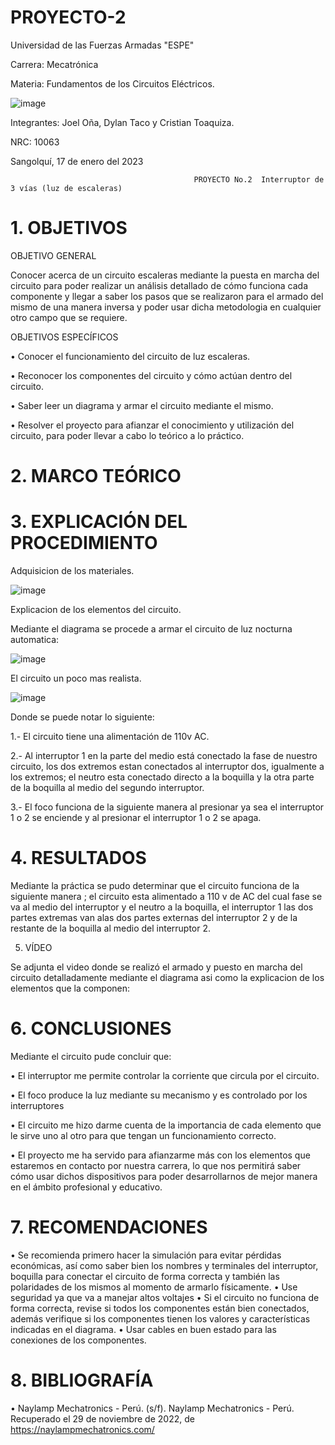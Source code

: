 # PROYECTO-2

Universidad de las Fuerzas Armadas "ESPE"

Carrera: Mecatrónica

Materia: Fundamentos de los Circuitos Eléctricos.

![image](https://user-images.githubusercontent.com/116817673/212878513-84171654-d91e-4b50-bfa4-a0d6a95cb118.png)

Integrantes: Joel Oña, Dylan Taco y Cristian Toaquiza.

NRC: 10063

Sangolquí,  17 de enero del 2023

                                             PROYECTO No.2  Interruptor de 3 vías (luz de escaleras)
                                             
# 1. OBJETIVOS

OBJETIVO GENERAL

Conocer acerca de un circuito escaleras mediante la puesta en marcha del circuito para poder realizar un análisis detallado de cómo funciona cada componente y llegar a saber los pasos que se realizaron para el armado del mismo de una manera inversa y poder usar dicha metodologia en cualquier otro campo que se requiere.

OBJETIVOS ESPECÍFICOS

• Conocer el funcionamiento del circuito de luz escaleras.

• Reconocer los componentes del circuito y cómo actúan dentro del circuito.

• Saber leer un diagrama y armar el circuito mediante el mismo.

• Resolver el proyecto para afianzar el conocimiento y utilización del circuito, para poder llevar a cabo lo teórico a lo práctico.

# 2. MARCO TEÓRICO

# 3. EXPLICACIÓN DEL PROCEDIMIENTO

Adquisicion de los materiales.

![image](https://user-images.githubusercontent.com/116817673/212881005-893e8cb4-d116-44a7-8434-312f8e5810ce.png)

Explicacion de los elementos del circuito.



Mediante el diagrama se procede a armar el circuito de luz nocturna automatica:

![image](https://user-images.githubusercontent.com/116817673/212882160-ff5d2f9e-a684-474a-8801-f2ecac4a83ca.png)

El circuito un  poco mas realista.

![image](https://user-images.githubusercontent.com/116817673/212882207-f2df7fe0-8a66-4088-8ff9-7eac9c148b6d.png)

Donde se puede notar lo siguiente:

1.- El circuito tiene una alimentación de 110v AC.

2.- Al interruptor 1 en la parte del medio está conectado la fase de nuestro circuito, los dos extremos estan conectados al interruptor dos, igualmente a los extremos; el neutro esta conectado directo a la boquilla y la otra parte de la boquilla al medio del segundo interruptor.

3.- El foco funciona de la siguiente manera al presionar ya sea el interruptor 1 o 2 se enciende y al presionar el interruptor 1 o 2 se apaga.

# 4. RESULTADOS

Mediante la práctica se pudo determinar que el circuito funciona de la siguiente manera ; el circuito esta alimentado a 110 v de AC del cual fase se va al medio del interruptor y el neutro a la boquilla, el interruptor 1 las dos partes extremas van alas dos partes externas del interruptor 2 y de la restante de la boquilla al medio del interruptor 2.

5. VÍDEO

Se adjunta el video donde se realizó el armado y puesto en marcha del circuito detalladamente mediante el diagrama asi como la explicacion de los elementos que la componen:

# 6. CONCLUSIONES

Mediante el circuito pude concluir que:

•	El interruptor me permite controlar la corriente que circula por el circuito.

•	El foco produce la luz mediante su mecanismo y es controlado por los interruptores

•	El circuito me hizo darme cuenta de la importancia de cada elemento que le sirve uno al otro para que tengan un funcionamiento correcto.

•	El proyecto me ha servido para afianzarme más con los elementos que estaremos en contacto por nuestra carrera, lo que nos permitirá saber cómo usar dichos dispositivos para poder desarrollarnos de mejor manera en el ámbito profesional y educativo.

# 7. RECOMENDACIONES
• Se recomienda primero hacer la simulación para evitar pérdidas económicas, así como saber bien los nombres y terminales del interruptor, boquilla para conectar el circuito de forma correcta y también las polaridades de los mismos al momento de armarlo físicamente.
• Use seguridad ya que va a manejar altos voltajes
• Si el circuito no funciona de forma correcta, revise si todos los componentes están bien conectados, además verifique si los componentes tienen los valores y características indicadas en el diagrama.
• Usar cables en buen estado para las conexiones de los componentes.

# 8. BIBLIOGRAFÍA

•	Naylamp Mechatronics - Perú. (s/f). Naylamp Mechatronics - Perú. Recuperado el 29 de noviembre de 2022, de https://naylampmechatronics.com/
























